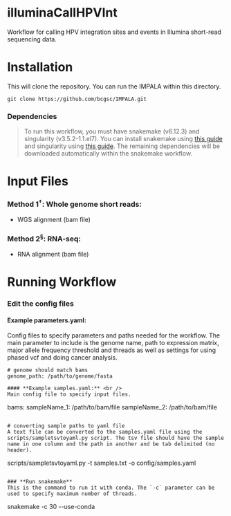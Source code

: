# illuminaCallHPVInt
Workflow for calling HPV integration sites and events in Illumina short-read sequencing data. 

# Installation
This will clone the repository. You can run the IMPALA within this directory.
```
git clone https://github.com/bcgsc/IMPALA.git
```

### Dependencies
> To run this workflow, you must have snakemake (v6.12.3) and singularity (v3.5.2-1.1.el7). You can install snakemake using [this guide](https://snakemake.readthedocs.io/en/stable/getting_started/installation.html) and singularity using [this guide](https://docs.sylabs.io/guides/3.5/admin-guide/installation.html). The remaining dependencies will be downloaded automatically within the snakemake workflow.

# Input Files

### **Method 1**<sup>†</sup>: Whole genome short reads: <br />
- WGS alignment (bam file)

### **Method 2**<sup>§</sup>: RNA-seq: <br />
- RNA alignment (bam file)

# Running Workflow

### **Edit the config files**

#### **Example parameters.yaml:** <br />
Config files to specify parameters and paths needed for the workflow. The main parameter to include is the genome name, path to expression matrix, major allele frequency threshold and threads as well as settings for using phased vcf and doing cancer analysis.
```
# genome should match bams
genome_path: /path/to/genome/fasta

#### **Example samples.yaml:** <br />
Main config file to specify input files.

```
bams:
    sampleName_1: /path/to/bam/file
    sampleName_2: /path/to/bam/file

```

# converting sample paths to yaml file
A text file can be converted to the samples.yaml file using the scripts/sampletsvtoyaml.py script. The tsv file should have the sample name in one column and the path in another and be tab delimited (no header). 

```
scripts/sampletsvtoyaml.py -t samples.txt -o config/samples.yaml

```

### **Run snakemake**
This is the command to run it with conda. The `-c` parameter can be used to specify maximum number of threads. 

```
snakemake -c 30 --use-conda
```
